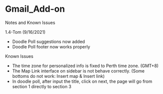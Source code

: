 # Gmail_Add-on

Notes and Known Issues

1.4-Tom (9/16/2021)
- Doodle Poll suggestions now added
- Doodle Poll footer now works properly

Known Issues

- The time zone for personalized info is fixed to Perth time zone. (GMT+8)
- The Map Link interface on sidebar is not behave correctly. (Some bottoms do not work: Insert map & Insert link)
- In doodle poll, after input the title, click on next, the page will go from section 1 directly to section 3

